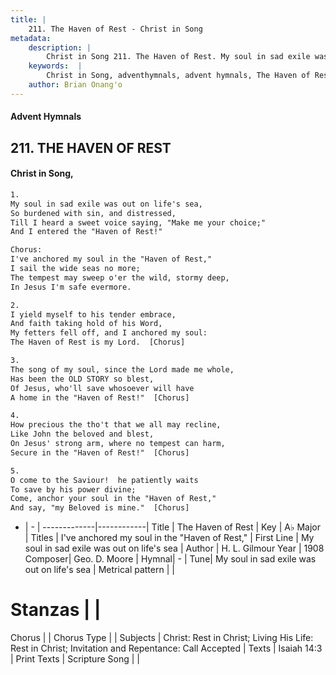 ```yaml
---
title: |
    211. The Haven of Rest - Christ in Song
metadata:
    description: |
        Christ in Song 211. The Haven of Rest. My soul in sad exile was out on life's sea, So burdened with sin, and distressed, Till I heard a sweet voice saying, "Make me your choice;" And I entered the "Haven of Rest!" Chorus: I've anchored my soul in the "Haven of Rest," I sail the wide seas no more; The tempest may sweep o'er the wild, stormy deep, In Jesus I'm safe evermore.
    keywords:  |
        Christ in Song, adventhymnals, advent hymnals, The Haven of Rest, My soul in sad exile was out on life's sea. I've anchored my soul in the "Haven of Rest,"
    author: Brian Onang'o
---
```


#### Advent Hymnals
## 211. THE HAVEN OF REST
####  Christ in Song,

```txt
1.
My soul in sad exile was out on life's sea,
So burdened with sin, and distressed,
Till I heard a sweet voice saying, "Make me your choice;"
And I entered the "Haven of Rest!"

Chorus:
I've anchored my soul in the "Haven of Rest,"
I sail the wide seas no more;
The tempest may sweep o'er the wild, stormy deep,
In Jesus I'm safe evermore.

2.
I yield myself to his tender embrace,
And faith taking hold of his Word,
My fetters fell off, and I anchored my soul:
The Haven of Rest is my Lord.  [Chorus]

3.
The song of my soul, since the Lord made me whole,
Has been the OLD STORY so blest,
Of Jesus, who'll save whosoever will have
A home in the "Haven of Rest!"  [Chorus]

4.
How precious the tho't that we all may recline,
Like John the beloved and blest,
On Jesus' strong arm, where no tempest can harm,
Secure in the "Haven of Rest!"  [Chorus]

5.
O come to the Saviour!  he patiently waits
To save by his power divine;
Come, anchor your soul in the "Haven of Rest,"
And say, "my Beloved is mine."  [Chorus] 

```

- |   -  |
-------------|------------|
Title | The Haven of Rest |
Key | A♭ Major |
Titles | I've anchored my soul in the "Haven of Rest," |
First Line | My soul in sad exile was out on life's sea |
Author | H. L. Gilmour
Year | 1908
Composer| Geo. D. Moore |
Hymnal|  - |
Tune| My soul in sad exile was out on life's sea |
Metrical pattern | |
# Stanzas |  |
Chorus |  |
Chorus Type |  |
Subjects | Christ: Rest in Christ; Living His Life: Rest in Christ; Invitation and Repentance: Call Accepted |
Texts | Isaiah 14:3 |
Print Texts | 
Scripture Song |  |
    
